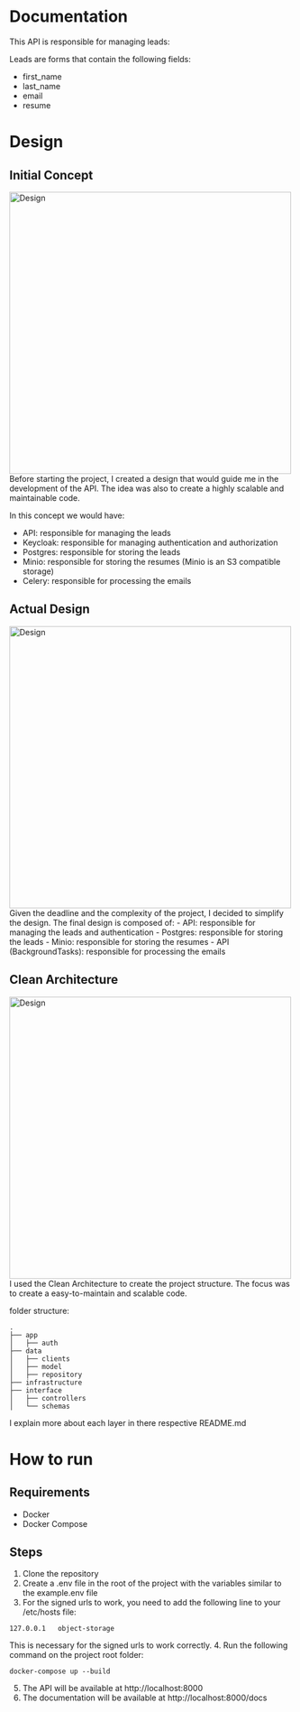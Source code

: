 # Documentation

This API is responsible for managing leads:

Leads are forms that contain the following fields:
- first_name
- last_name
- email
- resume

# Design
## Initial Concept
<img src="" alt="Design" width="500"/>
Before starting the project, I created a design that would guide me in the development of the API.
The idea was also to create a highly scalable and maintainable code.

In this concept we would have:
- API: responsible for managing the leads
- Keycloak: responsible for managing authentication and authorization
- Postgres: responsible for storing the leads
- Minio: responsible for storing the resumes (Minio is an S3 compatible storage)
- Celery: responsible for processing the emails

## Actual Design
<img src="" alt="Design" width="500"/>
Given the deadline and the complexity of the project, I decided to simplify the design.
The final design is composed of:
- API: responsible for managing the leads and authentication
- Postgres: responsible for storing the leads
- Minio: responsible for storing the resumes
- API (BackgroundTasks): responsible for processing the emails

## Clean Architecture
<img src="" alt="Design" width="500"/>
I used the Clean Architecture to create the project structure.
The focus was to create a easy-to-maintain and scalable code.

folder structure:
```
.
├── app
│   ├── auth
├── data
│   ├── clients
│   ├── model
│   ├── repository
├── infrastructure
├── interface
│   ├── controllers
│   └── schemas
```
I explain more about each layer in there respective README.md

# How to run
## Requirements
- Docker
- Docker Compose

## Steps
1. Clone the repository
2. Create a .env file in the root of the project with the variables similar to the example.env file
3. For the signed urls to work, you need to add the following line to your /etc/hosts file:
```
127.0.0.1   object-storage
```
This is necessary for the signed urls to work correctly.
4. Run the following command on the project root folder:
```
docker-compose up --build
```
5. The API will be available at http://localhost:8000
6. The documentation will be available at http://localhost:8000/docs